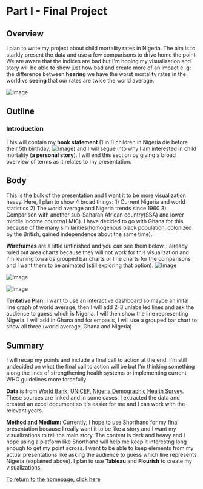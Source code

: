 # Part I - Final Project

## Overview
I plan to write my project about child mortality rates in Nigeria. The aim is to starkly present the data and use a few comparisons to drive home the point. We are aware that the indices are bad but I'm hoping my visualization and story will be able to show just how bad and create more of an impact e .g: the difference between **hearing** we have the worst mortality rates in the world vs **seeing** that our rates are twice the world average.

![Image](/dataviz-practice/Smiley%20Chart.jpg)

## Outline

### Introduction

 This will contain my **hook statement** (1 in 8 children in Nigeria die before their 5th birthday, ![Image](/dataviz-practice/1%20in%208.jpg)) and I will segue into why I am interested in child mortality (**a personal story**). I will end this section by giving a broad overview of terms as it relates to my presentation.
 
Body
------------
   This is the bulk of the presentation and I want it to be more visualization heavy. Here, I plan to show 4 broad things: 1) Current Nigeria and world statistics 2) The world average and Nigeria trends since 1960 3) Comparison with another sub-Saharan African country(SSA) and lower middle income country(LMIC). I have decided to go with Ghana for this because of the many similarities(homogenous black population, colonized by the British, gained independence about the same time).
   
   **Wireframes** are a little unfinished and you can see them below. I already ruled out area charts because they will not work for this visualization and I'm leaning towards grouped bar charts or line charts for the comparisons and I want them to be animated (still exploring that option).
![Image](/dataviz-practice/3%20Charts%20A.jpg)

![Image](/dataviz-practice/3%20Charts%20B.jpg)

![Image](/dataviz-practice/3%20Charts%20C.jpg)
   
  **Tentative Plan:**  I want to use an interactive dashboard so maybe an inital line graph of world average, then I will add 2-3 unlabelled lines and ask the audience to guess which is Nigeria. I will then show the line representing Nigeria. I will add in Ghana and for empasis, I will use a grouped bar chart to show all three (world average, Ghana and NIgeria)
   
   
  
Summary
------------
   I will recap my points and include a final call to action at the end. I'm still undecided on what the final call to action will be but I'm thinking something along the lines of strengthening health systems or implementing current WHO guidelines more forcefully.
   
   
   
   
   
   
   **Data** is from [World Bank](https://data.worldbank.org/indicator/SH.DYN.MORT?end=2019&start=1960&view=chart), [UNICEF](https://data.unicef.org/country/nga/), [Nigeria Demographic Health Survey](https://reliefweb.int/report/nigeria/who-and-nigerian-government-collaborate-curtail-child-mortality-country). These sources are linked and in some cases, I extracted the data and created an excel document so it's easier for me and I can work with the relevant years.
  
   **Method and Medium:** Currently, I hope to use Shorthand for my final presentation because I really want it to be like a story and I want my visualizations to tell the main story. The content is dark and heavy and I hope using a platform like Shorthand will help me keep it interestng long enough to get my point across. I want to be able to keep elements from my actual presentations like asking the audience to guess which line represents Nigeria (explained above). I plan to use **Tableau** and **Flourish** to create my visualizations.
 

[To return to the homepage, click here](https://ekenedili.github.io/dataviz-practice/)




